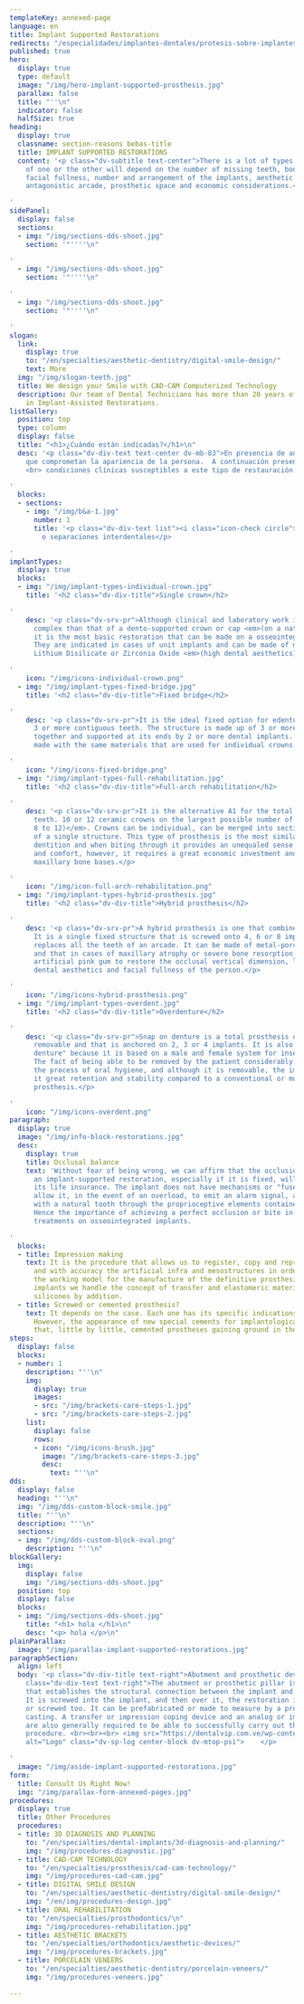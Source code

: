 ```yaml
---
templateKey: annexed-page
language: en
title: Implant Supported Restorations
redirects: "/especialidades/implantes-dentales/protesis-sobre-implantes"
published: true
hero:
  display: true
  type: default
  image: "/img/hero-implant-supported-prosthesis.jpg"
  parallax: false
  title: "''\n"
  indicator: false
  halfSize: true
heading:
  display: true
  classname: section-reasons bebas-title
  title: IMPLANT SUPPORTED RESTORATIONS
  content: '<p class="dv-subtitle text-center">There is a lot of types. The indication
    of one or the other will depend on the number of missing teeth, bone and gum volume,
    facial fullness, number and arrangement of the implants, aesthetic factors, occlusion,
    antagonistic arcade, prosthetic space and economic considerations.</p>

'
sidePanel:
  display: false
  sections:
  - img: "/img/sections-dds-shoot.jpg"
    section: '"''''\n"

'
  - img: "/img/sections-dds-shoot.jpg"
    section: '"''''\n"

'
  - img: "/img/sections-dds-shoot.jpg"
    section: '"''''\n"

'
slogan:
  link:
    display: true
    to: "/en/specialties/aesthetic-dentistry/digital-smile-design/"
    text: More
  img: "/img/slogan-teeth.jpg"
  title: We design your Smile with CAD-CAM Computerized Technology
  description: Our team of Dental Technicians has more than 20 years of experience
    in Implant-Assisted Restorations.
listGallery:
  position: top
  type: column
  display: false
  title: "<h1>¿Cuándo están indicadas?</h1>\n"
  desc: '<p class="dv-div-text text-center dv-mb-83">En presencia de anomalías estéticas
    que comprometan la apariencia de la persona.  A continuación presentamos diversas
    <br> condiciones clínicas susceptibles a este tipo de restauración dental:</p>

'
  blocks:
  - sections:
    - img: "/img/b&a-1.jpg"
      number: 1
      title: '<p class="dv-div-text list"><i class="icon-check circle"></i>Diastemas
        o separaciones interdentales</p>

'
implantTypes:
  display: true
  blocks:
  - img: "/img/implant-types-individual-crown.jpg"
    title: '<h2 class="dv-div-title">Single crown</h2>

'
    desc: '<p class="dv-srv-pr">Although clinical and laboratory work is much more
      complex than that of a dento-supported crown or cap <em>(on a natural tooth)</em>,
      it is the most basic restoration that can be made on a osseointegrated implant.
      They are indicated in cases of unit implants and can be made of metal-porcelain,
      Lithium Disilicate or Zirconia Oxide <em>(high dental aesthetics)</em>.</p>

'
    icon: "/img/icons-individual-crown.png"
  - img: "/img/implant-types-fixed-bridge.jpg"
    title: '<h2 class="dv-div-title">Fixed bridge</h2>

'
    desc: '<p class="dv-srv-pr">It is the ideal fixed option for edentulous gaps of
      3 or more contiguous teeth. The structure is made up of 3 or more crowns fused
      together and supported at its ends by 2 or more dental implants. They can be
      made with the same materials that are used for individual crowns.</p>

'
    icon: "/img/icons-fixed-bridge.png"
  - img: "/img/implant-types-full-rehabilitation.jpg"
    title: '<h2 class="dv-div-title">Full-arch rehabilitation</h2>

'
    desc: '<p class="dv-srv-pr">It is the alternative A1 for the total absence of
      teeth. 10 or 12 ceramic crowns on the largest possible number of implants <em>(from
      8 to 12)</em>. Crowns can be individual, can be merged into sections or be part
      of a single structure. This type of prosthesis is the most similar to natural
      dentition and when biting through it provides an unequaled sense of security
      and comfort, however, it requires a great economic investment and almost intact
      maxillary bone bases.</p>

'
    icon: "/img/icon-full-arch-rehabilitation.png"
  - img: "/img/implant-types-hybrid-prosthesis.jpg"
    title: '<h2 class="dv-div-title">Hybrid prosthesis</h2>

'
    desc: '<p class="dv-srv-pr">A hybrid prosthesis is one that combines several materials.
      It is a single fixed structure that is screwed onto 4, 6 or 8 implants and usually
      replaces all the teeth of an arcade. It can be made of metal-porcelain or metal-acrylic,
      and that in cases of maxillary atrophy or severe bone resorption, it incorporates
      artificial pink gum to restore the occlusal vertical dimension, lip support,
      dental aesthetics and facial fullness of the person.</p>

'
    icon: "/img/icons-hybrid-prosthesis.png"
  - img: "/img/implant-types-overdent.jpg"
    title: '<h2 class="dv-div-title">Overdenture</h2>

'
    desc: '<p class="dv-srv-pr">Snap on denture is a total prosthesis of acrylic resin,
      removable and that is anchored on 2, 3 or 4 implants. It is also known as "lace
      denture" because it is based on a male and female system for insertion and removal.
      The fact of being able to be removed by the patient considerably facilitates
      the process of oral hygiene, and although it is removable, the implants provide
      it great retention and stability compared to a conventional or muco-supported
      prosthesis.</p>

'
    icon: "/img/icons-overdent.png"
paragraph:
  display: true
  image: "/img/info-block-restorations.jpg"
  desc:
    display: true
    title: Occlusal balance
    text: 'Without fear of being wrong, we can affirm that the occlusion we give to
      an implant-supported restoration, especially if it is fixed, will represent
      its life insurance. The implant does not have mechanisms or "fuse" sensors that
      allow it, in the event of an overload, to emit an alarm signal, as is the case
      with a natural tooth through the proprioceptive elements contained in its periodontium.
      Hence the importance of achieving a perfect occlusion or bite in all restorative
      treatments on osseointegrated implants.

'
  blocks:
  - title: Impression making
    text: It is the procedure that allows us to register, copy and reproduce in negative
      and with accuracy the artificial infra and mesostructures in order to obtain
      the working model for the manufacture of the definitive prosthesis. To rehabilitate
      implants we handle the concept of transfer and elastomeric materials such as
      silicones by addition.
  - title: Screwed or cemented prosthesis?
    text: It depends on the case. Each one has its specific indications and utilities.
      However, the appearance of new special cements for implantological use has done
      that, little by little, cemented prostheses gaining ground in the selection.
steps:
  display: false
  blocks:
  - number: 1
    description: "''\n"
    img:
      display: true
      images:
      - src: "/img/brackets-care-steps-1.jpg"
      - src: "/img/brackets-care-steps-2.jpg"
    list:
      display: false
      rows:
      - icon: "/img/icons-brush.jpg"
        image: "/img/brackets-care-steps-3.jpg"
        desc:
          text: "''\n"
dds:
  display: false
  heading: "''\n"
  img: "/img/dds-custom-block-smile.jpg"
  title: "''\n"
  description: "''\n"
  sections:
  - img: "/img/dds-custom-block-oval.png"
    description: "''\n"
blockGallery:
  img:
    display: false
    img: "/img/sections-dds-shoot.jpg"
  position: top
  display: false
  blocks:
  - img: "/img/sections-dds-shoot.jpg"
    title: "<h1> hola </h1>\n"
    desc: "<p> hola </p>\n"
plainParallax:
  image: "/img/parallax-implant-supported-restorations.jpg"
paragraphSection:
  align: left
  body: '<p class="dv-div-title text-right">Abutment and prosthetic devices</p> <p
    class="dv-div-text text-right">The abutment or prosthetic pillar is the piece
    that establishes the structural connection between the implant and the prosthesis.
    It is screwed into the implant, and then over it, the restoration is cemented
    or screwed too. It can be prefabricated or made to measure by a process of metal
    casting. A transfer or impression coping device and an analog or implant´s replica
    are also generally required to be able to successfully carry out the laboratory
    procedure. <br><br><br> <img src="https://dentalvip.com.ve/wp-content/uploads/2018/09/transfer-analog-img.jpg"
    alt="Logo" class="dv-sp-log center-block dv-mtop-psi">    </p>

'
  image: "/img/aside-implant-supported-restorations.jpg"
form:
  title: Consult Us Right Now!
  img: "/img/parallax-form-annexed-pages.jpg"
procedures:
  display: true
  title: Other Procedures
  procedures:
  - title: 3D DIAGNOSIS AND PLANNING
    to: "/en/specialties/dental-implants/3d-diagnosis-and-planning/"
    img: "/img/procedures-diagnostic.jpg"
  - title: CAD-CAM TECHNOLOGY
    to: "/en/specialties/prosthesis/cad-cam-technology/"
    img: "/img/procedures-cad-cam.jpg"
  - title: DIGITAL SMILE DESIGN
    to: "/en/specialties/aesthetic-dentistry/digital-smile-design/"
    img: "/en/img/procedures-design.jpg"
  - title: ORAL REHABILITATION
    to: "/en/specialties/prosthodontics/\n"
    img: "/img/procedures-rehabilitation.jpg"
  - title: AESTHETIC BRACKETS
    to: "/en/specialties/orthodontics/aesthetic-devices/"
    img: "/img/procedures-brackets.jpg"
  - title: PORCELAIN VENEERS
    to: "/en/specialties/aesthetic-dentistry/porcelain-veneers/"
    img: "/img/procedures-veneers.jpg"

---
```

